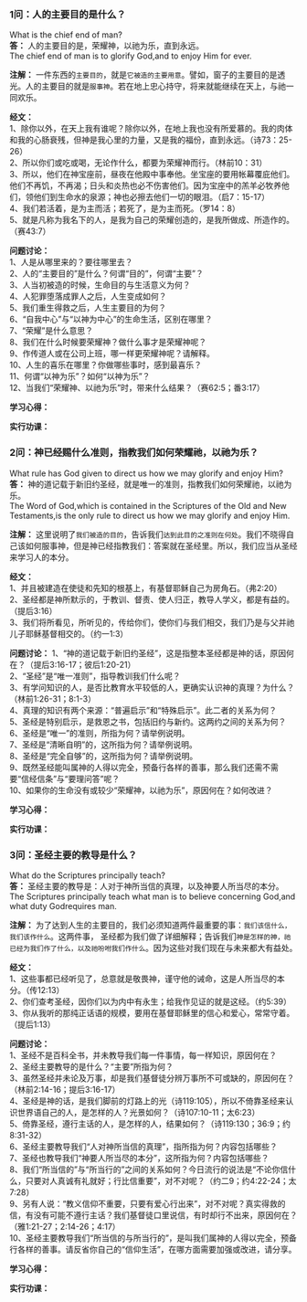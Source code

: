 ### 1问：人的主要目的是什么？

What is the chief end of man?  
**答：** 人的主要目的是，荣耀神，以祂为乐，直到永远。  
The chief end of man is to glorify God,and to enjoy Him for ever.

**注解：** 一件东西的`主要目的`，就是`它被造的主要用意`。譬如，窗子的主要目的是透光。人的主要目的就是`服事神`。若在地上忠心持守，将来就能继续在天上，与祂一同欢乐。

**经文：**  
1、除你以外，在天上我有谁呢？除你以外，在地上我也没有所爱慕的。我的肉体和我的心肠衰残，但神是我心里的力量，又是我的福份，直到永远。（诗73：25-26）  
2、所以你们或吃或喝，无论作什么，都要为荣耀神而行。（林前10：31）  
3、所以，他们在神宝座前，昼夜在他殿中事奉他。坐宝座的要用帐幕覆庇他们。他们不再饥，不再渴；日头和炎热也必不伤害他们。因为宝座中的羔羊必牧养他们，领他们到生命水的泉源；神也必擦去他们一切的眼泪。（启7：15-17）  
4、我们若活着，是为主而活；若死了，是为主而死。（罗14：8）  
5、就是凡称为我名下的人，是我为自己的荣耀创造的，是我所做成、所造作的。（赛43:7）  

**问题讨论：**  
1、人是从哪里来的？要往哪里去？  
2、人的“主要目的”是什么？何谓“目的”，何谓“主要”？  
3、人当初被造的时候，生命目的与生活意义为何？  
4、人犯罪堕落成罪人之后，人生变成如何？  
5、我们重生得救之后，人生主要目的为何？  
6、“自我中心”与“以神为中心”的生命生活，区别在哪里？  
7、“荣耀”是什么意思？  
8、我们在什么时候要荣耀神？做什么事才是荣耀神呢？  
9、作传道人或在公司上班，哪一样更荣耀神呢？请解释。  
10、人生的喜乐在哪里？你做哪些事时，感到最喜乐？  
11、何谓“以神为乐”？如何“以神为乐”？  
12、当我们“荣耀神、以祂为乐”时，带来什么结果？（赛62:5；番3:17）  
  

**学习心得：**

**实行功课：**


### 2问：神已经赐什么准则，指教我们如何荣耀祂，以祂为乐？

What rule has God given to direct us how we may glorify and enjoy Him?  
**答：** 神的道记载于新旧约圣经，就是唯一的准则，指教我们如何荣耀祂，以祂为乐。  
The Word of God,which is contained in the Scriptures of the Old and New Testaments,is the only rule to direct us how we may glorify and enjoy Him.

**注解：** 这里说明了`我们被造的目的`，告诉我们`达到此目的之准则在何处`。我们不晓得自己该如何服事神，但是神已经指教我们：答案就在圣经里。所以，我们应当从圣经来学习人的本分。

**经文：**  
1、并且被建造在使徒和先知的根基上，有基督耶稣自己为房角石。（弗2:20）  
2、圣经都是神所默示的，于教训、督责、使人归正，教导人学义，都是有益的。（提后3:16）  
3、我们将所看见，所听见的，传给你们，使你们与我们相交，我们乃是与父并祂儿子耶稣基督相交的。（约一1:3）  

**问题讨论：**
1、“神的道记载于新旧约圣经”，这是指整本圣经都是神的话，原因何在？（提后3:16-17；彼后1:20-21）  
2、“圣经”是“唯一准则”，指导教训我们什么呢？  
3、有学问知识的人，是否比教育水平较低的人，更确实认识神的真理？为什么？（林前1:26-31；8:1-3）  
4、真理的知识有两个来源：“普遍启示”和“特殊启示”。此二者的关系为何？  
5、圣经是特别启示，是救恩之书，包括旧约与新约。这两约之间的关系为何？  
6、圣经是“唯一”的准则，所指为何？请举例说明。  
7、圣经是“清晰自明”的，这所指为何？请举例说明。  
8、圣经是“完全自够”的，这所指为何？请举例说明。  
9、既然圣经能叫属神的人得以完全，预备行各样的善事，那么我们还需不需要“信经信条”与“要理问答”呢？  
10、如果你的生命没有或较少“荣耀神，以祂为乐”，原因何在？如何改进？  


**学习心得：**

**实行功课：**


### 3问：圣经主要的教导是什么？

What do the Scriptures principally teach?  
**答：** 圣经主要的教导是：人对于神所当信的真理，以及神要人所当尽的本分。  
The Scriptures principally teach what man is to believe concerning God,and what duty Godrequires man.

**注解：** 为了达到人生的主要目的，我们必须知道两件最重要的事：`我们该信什么，我们该作什么`。这两件事，
圣经都为我们做了详细解释；告诉我们`神是怎样的神，祂已经为我们作了什么，以及祂吩咐我们作什么`。因为这些对我们现在与未来都大有益处。

**经文：**  
1、这些事都已经听见了，总意就是敬畏神，谨守他的诫命，这是人所当尽的本分。（传12:13）  
2、你们查考圣经，因你们以为内中有永生；给我作见证的就是这经。（约5:39）  
3、你从我听的那纯正话语的规模，要用在基督耶稣里的信心和爱心，常常守着。（提后1:13）  

**问题讨论：**  
1、圣经不是百科全书，并未教导我们每一件事情，每一样知识，原因何在？  
2、圣经主要教导的是什么？“主要”所指为何？  
3、虽然圣经并未论及万事，却是我们基督徒分辨万事所不可或缺的，原因何在？（林前2:14-16；提后3:16-17）  
4、圣经是神的话，是我们脚前的灯路上的光（诗119:105），所以不倚靠圣经来认识世界语自己的人，是怎样的人？光景如何？（诗107:10-11；太6:23）  
5、倚靠圣经，遵行主话的人，是怎样的人，结果如何？（诗119:130；36:9；约8:31-32）  
6、圣经主要教导我们“人对神所当信的真理”，指所指为何？内容包括哪些？  
7、圣经也教导我们“神要人所当尽的本分”，这所指为何？内容包括哪些？  
8、我们“所当信的”与“所当行的”之间的关系如何？今日流行的说法是“不论你信什么，只要对人真诚有礼就好；行比信重要”，对不对呢？（约二9；约4:22-24；太7:28）  
9、另有人说：“教义信仰不重要，只要有爱心行出来”，对不对呢？真实得救的信，有没有可能不遵行主话？我们基督徒口里说信，有时却行不出来，原因何在？（雅1:21-27；2:14-26；4:17）  
10、圣经主要教导我们“所当信的与所当行的”，是叫我们属神的人得以完全，预备行各样的善事。请反省你自己的“信仰生活”，在哪方面需要加强或改进，请分享。  


**学习心得：**

**实行功课：**






